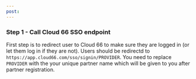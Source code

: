 ```yaml
---
post: 
---
```


### Step 1 - Call Cloud 66 SSO endpoint

First step is to redirect user to Cloud 66 to make sure they are logged in (or let them log in if they are not). Users should be redirectd to `https://app.cloud66.com/sso/signin/PROVIDER`. You need to replace `PROVIDER` with the your unique partner name which will be given to you after partner registration.

